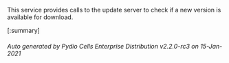 






This service provides calls to the update server to check if a new version is available for download.

[:summary]

###### Auto generated by Pydio Cells Enterprise Distribution v2.2.0-rc3 on 15-Jan-2021
